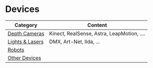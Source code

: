 # Devices

| Category | Content |
|---|---|
| [Depth Cameras](depthcameras.md) | Kinect, RealSense, Astra, LeapMotion, .... |
| [Lights & Lasers](lightsandlasers.md) | DMX, Art-Net, Ilda, ... |
| [Robots](robots.md) | |
| [Other Devices](other-devices.md) | |